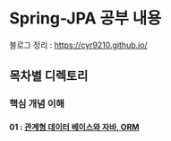 # Spring-JPA 공부 내용
블로그 정리 : https://cyr9210.github.io/

##  목차별 디렉토리 

### 핵심 개념 이해
#### 01 : [관계형 데이터 베이스와 자바, ORM](https://cyr9210.github.io/2019/04/29/Spring/springjpa01/)


